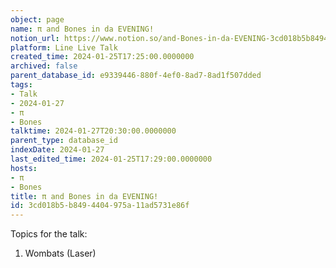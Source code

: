 ```yaml
---
object: page
name: π and Bones in da EVENING!
notion_url: https://www.notion.so/and-Bones-in-da-EVENING-3cd018b5b8494404975a11ad5731e86f
platform: Line Live Talk
created_time: 2024-01-25T17:25:00.0000000
archived: false
parent_database_id: e9339446-880f-4ef0-8ad7-8ad1f507dded
tags:
- Talk
- 2024-01-27
- π
- Bones
talktime: 2024-01-27T20:30:00.0000000
parent_type: database_id
indexDate: 2024-01-27
last_edited_time: 2024-01-25T17:29:00.0000000
hosts:
- π
- Bones
title: π and Bones in da EVENING!
id: 3cd018b5-b849-4404-975a-11ad5731e86f
---
```


Topics for the talk:
1. Wombats (Laser)

























